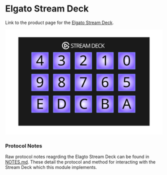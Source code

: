 # Elgato Stream Deck

Link to the product page for the [Elgato Stream Deck](https://www.elgato.com/en/gaming/stream-deck).

![Layout of the Elgato Stream Deck](../../media/elgato/elgato-stream-deck.svg "Elgato Stream Deck layout")

### Protocol Notes

Raw protocol notes reagrding the Elagto Stream Deck can be found in [NOTES.md](NOTES.md). These detail the protocol and method for interacting with the Stream Deck which this module implements.
